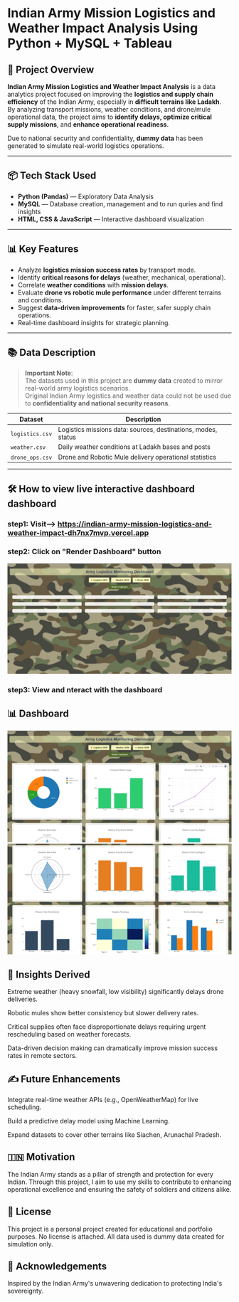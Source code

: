 # Indian Army Mission Logistics and Weather Impact Analysis Using Python + MySQL + Tableau

## 🚀 Project Overview
**Indian Army Mission Logistics and Weather Impact Analysis** is a data analytics project focused on improving the **logistics and supply chain efficiency** of the Indian Army, especially in **difficult terrains like Ladakh**.  
By analyzing transport missions, weather conditions, and drone/mule operational data, the project aims to **identify delays, optimize critical supply missions**, and **enhance operational readiness**.

Due to national security and confidentiality, **dummy data** has been generated to simulate real-world logistics operations.

---

## 📦 Tech Stack Used
- **Python (Pandas)** — Exploratory Data Analysis
- **MySQL** — Database creation, management and to run quries and find insights
- **HTML, CSS & JavaScript** — Interactive dashboard visualization

---

## 📊 Key Features
- Analyze **logistics mission success rates** by transport mode.
- Identify **critical reasons for delays** (weather, mechanical, operational).
- Correlate **weather conditions** with **mission delays**.
- Evaluate **drone vs robotic mule performance** under different terrains and conditions.
- Suggest **data-driven improvements** for faster, safer supply chain operations.
- Real-time dashboard insights for strategic planning.

---


## 📚 Data Description
> **Important Note**:  
The datasets used in this project are **dummy data** created to mirror real-world army logistics scenarios.  
Original Indian Army logistics and weather data could not be used due to **confidentiality and national security reasons**.

| Dataset | Description |
|---------|-------------|
| `logistics.csv` | Logistics missions data: sources, destinations, modes, status |
| `weather.csv` | Daily weather conditions at Ladakh bases and posts |
| `drone_ops.csv` | Drone and Robotic Mule delivery operational statistics |

---

## 🛠️ How to view live interactive dashboard dashboard
### step1: Visit--> https://indian-army-mission-logistics-and-weather-impact-dh7nx7mvp.vercel.app
### step2: Click on "Render Dashboard" button
![click Render Dashboard](https://github.com/Samsgithub9635/Indian-Army-Mission-Logistics-and-Weather-Impact-Analysis_Python_MySQL_Tableau/blob/main/index%20page%20.png)
### step3: View and nteract with the dashboard

## 📊 Dashboard
![Dashboard1](https://github.com/Samsgithub9635/Indian-Army-Mission-Logistics-and-Weather-Impact-Analysis_Python_MySQL_Tableau/blob/main/Dashboard1.png)
![Dashboard2](https://github.com/Samsgithub9635/Indian-Army-Mission-Logistics-and-Weather-Impact-Analysis_Python_MySQL_Tableau/blob/main/Dashboard2.png)

## 🧠 Insights Derived
Extreme weather (heavy snowfall, low visibility) significantly delays drone deliveries.

Robotic mules show better consistency but slower delivery rates.

Critical supplies often face disproportionate delays requiring urgent rescheduling based on weather forecasts.

Data-driven decision making can dramatically improve mission success rates in remote sectors.

## ✍️ Future Enhancements
Integrate real-time weather APIs (e.g., OpenWeatherMap) for live scheduling.

Build a predictive delay model using Machine Learning.

Expand datasets to cover other terrains like Siachen, Arunachal Pradesh.

## 🇮🇳 Motivation
The Indian Army stands as a pillar of strength and protection for every Indian.
Through this project, I aim to use my skills to contribute to enhancing operational excellence and ensuring the safety of soldiers and citizens alike.

## 📜 License
This project is a personal project created for educational and portfolio purposes.
No license is attached. All data used is dummy data created for simulation only.

## 🙏 Acknowledgements
Inspired by the Indian Army's unwavering dedication to protecting India's sovereignty.



